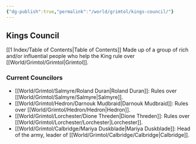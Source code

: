 ```yaml
---
{"dg-publish":true,"permalink":"/world/grimtol/kings-council/"}
---
```


## Kings Council

[[1 Index/Table of Contents\|Table of Contents]]
Made up of a group of rich and/or influential people who help the King rule over [[World/Grimtol/Grimtol\|Grimtol]].

### Current Councilors
- [[World/Grimtol/Salmyre/Roland Duran\|Roland Duran]]: Rules over [[World/Grimtol/Salmyre/Salmyre\|Salmyre]].
- [[World/Grimtol/Hedron/Darnouk Mudbraid\|Darnouk Mudbraid]]: Rules over [[World/Grimtol/Hedron/Hedron\|Hedron]].
- [[World/Grimtol/Lorchester/Dione Threden\|Dione Threden]]: Rules over [[World/Grimtol/Lorchester/Lorchester\|Lorchester]].
- [[World/Grimtol/Calbridge/Mariya Duskblade\|Mariya Duskblade]]: Head of the army, leader of [[World/Grimtol/Calbridge/Calbridge\|Calbridge]].
